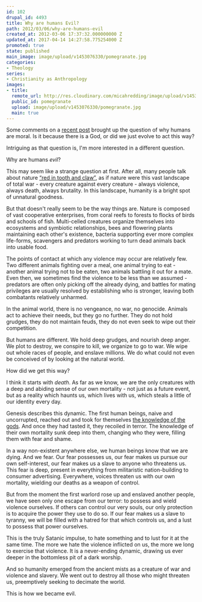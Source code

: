 ```yaml
---
id: 102
drupal_id: 4493
title: Why are humans Evil?
path: 2012/03/06/why-are-humans-evil
created_at: 2012-03-06 17:37:32.000000000 Z
updated_at: 2017-04-14 14:27:58.775254000 Z
promoted: true
state: published
main_image: image/upload/v1453076330/pomegranate.jpg
categories:
- Theology
series:
- Christianity as Anthropology
images:
- title: 
  remote_url: http://res.cloudinary.com/micahredding/image/upload/v1453076330/pomegranate.jpg
  public_id: pomegranate
  upload: image/upload/v1453076330/pomegranate.jpg
  main: true
---
```

Some comments on a [recent post](http://micahredding.com/blog/2012/02/29/morality-rational-and-how-we-shape-meaning-void) brought up the question of why humans are moral. Is it because there is a God, or did we just evolve to act this way?

Intriguing as that question is, I'm more interested in a different question.

Why are humans *evil*?

This may seem like a strange question at first. After all, many people talk about nature [“red in tooth and claw”](http://en.wikipedia.org/wiki/In_Memoriam_A.H.H.#Nature.2C_Red_in_Tooth_and_Claw), as if nature were this vast landscape of total war - every creature against every creature - always violence, always death, always brutality. In this landscape, humanity is a bright spot of unnatural goodness.

But that doesn't really seem to be the way things are. Nature is composed of vast cooperative enterprises, from coral reefs to forests to flocks of birds and schools of fish. Multi-celled creatures organize themselves into ecosystems and symbiotic relationships, bees and flowering plants maintaining each other's existence, bacteria supporting ever more complex life-forms, scavengers and predators working to turn dead animals back into usable food.

The points of contact at which any violence may occur are relatively few. Two different animals fighting over a meal, one animal trying to eat - another animal trying not to be eaten, two animals battling it out for a mate. Even then, we sometimes find the violence to be less than we assumed - predators are often only picking off the already dying, and battles for mating privileges are usually resolved by establishing who is stronger, leaving both combatants relatively unharmed.

In the animal world, there is no vengeance, no war, no genocide. Animals act to achieve their needs, but they go no further. They do not hold grudges, they do not maintain feuds, they do not even seek to wipe out their competition.

But humans are different. We hold deep grudges, and nourish deep anger. We plot to destroy, we conspire to kill, we organize to go to war. We wipe out whole races of people, and enslave millions. We do what could not even be conceived of by looking at the natural world.

How did we get this way?

I think it starts with *death*. As far as we know, we are the only creatures with a deep and abiding sense of our own mortality - not just as a future event, but as a reality which haunts us, which lives with us, which steals a little of our identity every day.

Genesis describes this dynamic. The first human beings, naive and uncorrupted, reached out and took for themselves [the knowledge of the gods](http://micahredding.com/blog/2012/03/06/death-and-knowledge-good-and-evil). And once they had tasted it, they recoiled in terror. The knowledge of their own mortality sunk deep into them, changing who they were, filling them with fear and shame.

In a way non-existent anywhere else, we human beings know that we are dying. And we fear. Our fear possesses us, our fear makes us pursue our own self-interest, our fear makes us a slave to anyone who threatens us. This fear is deep, present in everything from militaristic nation-building to consumer advertising. Everywhere, voices threaten us with our own mortality, wielding our deaths as a weapon of control.

But from the moment the first warlord rose up and enslaved another people, we have seen only one escape from our terror: to possess and wield violence ourselves. If others can control our very souls, our only protection is to acquire the power they use to do so. If our fear makes us a slave to tyranny, we will be filled with a hatred for that which controls us, and a lust to possess that power ourselves.

This is the truly Satanic impulse, to hate something and to lust for it at the same time. The more we hate the violence inflicted on us, the more we long to exercise that violence. It is a never-ending dynamic, drawing us ever deeper in the bottomless pit of a dark worship. 

And so humanity emerged from the ancient mists as a creature of war and violence and slavery. We went out to destroy all those who might threaten us, preemptively seeking to decimate the world. 

This is how we became evil.
